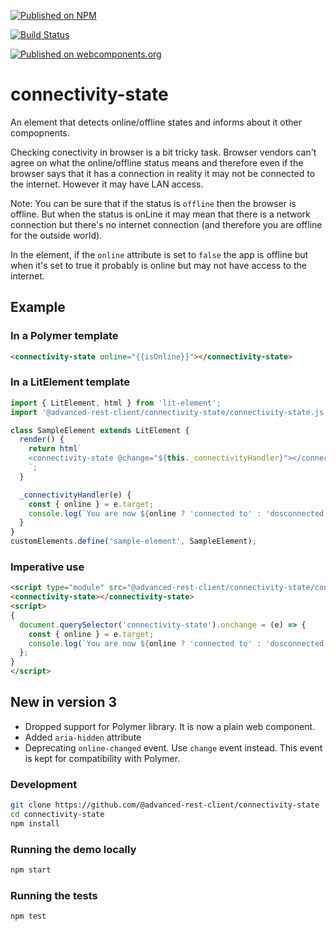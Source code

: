 [![Published on NPM](https://img.shields.io/npm/v/@advanced-rest-client/connectivity-state.svg)](https://www.npmjs.com/package/@advanced-rest-client/connectivity-state)

[![Build Status](https://travis-ci.org/advanced-rest-client/connectivity-state.svg?branch=stage)](https://travis-ci.org/advanced-rest-client/connectivity-state)

[![Published on webcomponents.org](https://img.shields.io/badge/webcomponents.org-published-blue.svg)](https://www.webcomponents.org/element/@advanced-rest-client/connectivity-state)

# connectivity-state

An element that detects online/offline states and informs about it other compopnents.

Checking conectivity in browser is a bit tricky task. Browser vendors can't agree on what the online/offline status means and therefore even if the browser says that it has a connection in reality it may not be connected to the internet. However it may have LAN access.

Note: You can be sure that if the status is `offline` then the browser is offline. But when the status is onLine it may mean that there is a network connection but there's no internet connection (and therefore you are offline for the outside world).

In the element, if the `online` attribute is set to `false` the app is offline but when it's set to true it probably is online but may not have access to the internet.

## Example

### In a Polymer template

```html
<connectivity-state online="{{isOnline}}"></connectivity-state>
```

### In a LitElement template

```javascript
import { LitElement, html } from 'lit-element';
import '@advanced-rest-client/connectivity-state/connectivity-state.js';

class SampleElement extends LitElement {
  render() {
    return html`
    <connectivity-state @change="${this._connectivityHandler}"></connectivity-state>
    `;
  }

  _connectivityHandler(e) {
    const { online } = e.target;
    console.log(`You are now ${online ? 'connected to' : 'dosconnected from'} the interent.`);
  }
}
customElements.define('sample-element', SampleElement);
```

### Imperative use

```html
<script type="module" src="@advanced-rest-client/connectivity-state/connectivity-state.js"></script>
<connectivity-state></connectivity-state>
<script>
{
  document.querySelector('connectivity-state').onchange = (e) => {
    const { online } = e.target;
    console.log(`You are now ${online ? 'connected to' : 'dosconnected from'} the interent.`);
  };
}
</script>
```

## New in version 3

-   Dropped support for Polymer library. It is now a plain web component.
-   Added `aria-hidden` attribute
-   Deprecating `online-changed` event. Use `change` event instead. This event is kept for compatibility with Polymer.

### Development

```sh
git clone https://github.com/@advanced-rest-client/connectivity-state
cd connectivity-state
npm install
```

### Running the demo locally

```sh
npm start
```

### Running the tests
```sh
npm test
```
